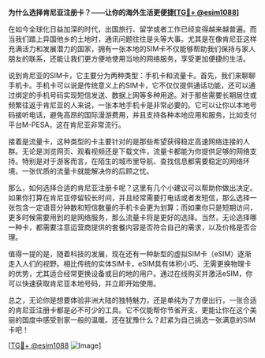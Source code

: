 **为什么选择肯尼亚注册卡？——让你的海外生活更便捷[[TG💪+ @esim1088](https://t.me/s/esim1088)]**

在如今全球化日益加深的时代，出国旅行、留学或者工作已经变得越来越普遍。而当我们踏上异国他乡的土地时，通讯问题往往是头等大事。尤其是在像肯尼亚这样充满活力和发展潜力的国家，拥有一张本地的SIM卡不仅能够帮助我们保持与家人朋友的联系，还能让我们更方便地使用当地的网络服务，享受更加便捷的生活。

说到肯尼亚的SIM卡，它主要分为两种类型：手机卡和流量卡。首先，我们来聊聊手机卡。手机卡可以说是传统意义上的SIM卡，它不仅仅提供通话功能，还可以通过绑定的手机号码实现短信发送、数据上网等多种用途。对于那些需要长期居住或频繁往返于肯尼亚的人来说，一张本地手机卡是非常必要的。它可以让你以本地号码接听电话，避免高昂的国际漫游费用，并且支持各种本地应用和服务，比如支付平台M-PESA，这在肯尼亚非常流行。

接着是流量卡，这种类型的卡主要针对的是那些希望获得稳定高速网络连接的人群。无论是浏览网页、观看视频还是下载文件，流量卡都能为你提供足够的网络支持。特别是对于游客而言，在陌生的城市里导航、查找信息都需要稳定的网络环境，一张优质的流量卡就能解决你的后顾之忧。

那么，如何选择合适的肯尼亚注册卡呢？这里有几个小建议可以帮助你做出决定。如果你打算在肯尼亚停留较长时间，并且经常需要打电话或者发短信，那么选择一张包含一定语音分钟数和短信数量的手机卡会更为划算；而如果你只是短期访问，更多时候需要用到的是网络服务，那么流量卡将是更好的选择。当然，无论选择哪一种卡，都需要注意运营商提供的套餐内容是否符合自己的需求，以及价格是否合理。

值得一提的是，随着科技的发展，现在还有一种新型的虚拟SIM卡（eSIM）逐渐走入人们的视野。相比传统的实体SIM卡，eSIM具有体积小巧、无需更换物理卡的优势，尤其适合经常更换设备或目的地的用户。通过在线购买并激活eSIM，你可以快速获取肯尼亚本地号码，并立即开始使用。

总之，无论你是想要体验非洲大陆的独特魅力，还是单纯为了方便出行，一张合适的肯尼亚注册卡都是必不可少的工具。它不仅能帮你节省开支，更能让你在这个美丽的国度中感受到家一般的温暖。还在犹豫什么？赶紧为自己挑选一张满意的SIM卡吧！

[[TG💪+ @esim1088](https://t.me/s/esim1088) ![Image](https://i.postimg.cc/4NQfJmqS/Snipaste-2025-05-13-00-14-12.png)]